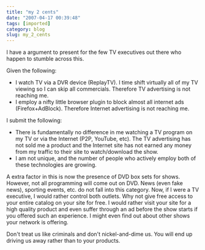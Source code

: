 ```yaml
---
title: "my 2 cents"
date: "2007-04-17 00:39:48"
tags: [imported]
category: blog
slug: my_2_cents
---
```


I have a argument to present for the few TV executives out there who happen to stumble across this.

Given the following:

<ul>
	<li>I watch TV via a DVR device 	(ReplayTV). I time shift virtually all of my TV viewing so I can 	skip all commercials.  Therefore TV advertising is not reaching me.</li>
	<li>I employ a nifty little browser plugin to block almost all internet ads (Firefox+AdBlock). Therefore Internet advertising is not reaching me.</li>
</ul>

I submit the following:

<ul>
	<li>There is fundamentally no 	difference in me watching a TV program on my TV or via the Internet (P2P, YouTube, etc).  The TV advertising has not sold me a product and the Internet site has not earned any money from my traffic to their site to watch/download the show.</li>
	<li>I am not unique, and the number of 	people who actively employ both of these technologies are growing.</li>
</ul>

A extra factor in this is now the presence of DVD box sets for shows. However, not all programming will come out on DVD. News (even fake news), sporting events, etc. do not fall into this category. Now, if I were a TV executive, I would rather control both outlets. Why not give free access to your entire catalog on your site for free. I would rather visit your site for a high quality product and even suffer through an ad before the show starts if you offered such an experience. I might even find out about other shows your network is offering.

Don't treat us like criminals and don't nickel-and-dime us. You will end up driving us away rather than to your products.
